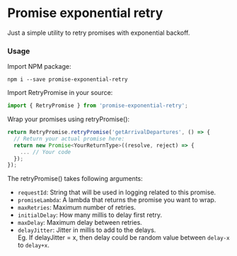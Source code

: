Promise exponential retry
=========================

Just a simple utility to retry promises with exponential backoff.

### Usage
Import NPM package:  

```
npm i --save promise-exponential-retry
```

Import RetryPromise in your source:  

```typescript
import { RetryPromise } from 'promise-exponential-retry';
```

Wrap your promises using retryPromise():  

```typescript
return RetryPromise.retryPromise('getArrivalDepartures', () => {
  // Return your actual promise here:
  return new Promise<YourReturnType>((resolve, reject) => {
    ... // Your code
  });
});
```

The retryPromise() takes following arguments:  
- `requestId`: String that will be used in logging related to this promise.  
- `promiseLambda`: A lambda that returns the promise you want to wrap.  
- `maxRetries`: Maximum number of retries.  
- `initialDelay`: How many millis to delay first retry.  
- `maxDelay`: Maximum delay between retries.  
- `delayJitter`: Jitter in millis to add to the delays.  
  Eg. If delayJitter = x, then delay could be random value between `delay-x`
  to `delay+x`.  
